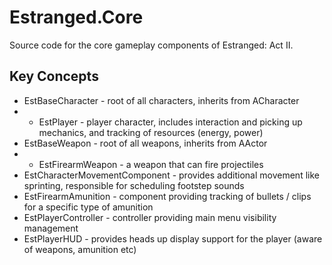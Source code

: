 # Estranged.Core
Source code for the core gameplay components of Estranged: Act II.

## Key Concepts
* EstBaseCharacter - root of all characters, inherits from ACharacter
* - EstPlayer - player character, includes interaction and picking up mechanics, and tracking of resources (energy, power)
* EstBaseWeapon - root of all weapons, inherits from AActor
* - EstFirearmWeapon - a weapon that can fire projectiles
* EstCharacterMovementComponent - provides additional movement like sprinting, responsible for scheduling footstep sounds
* EstFirearmAmunition - component providing tracking of bullets / clips for a specific type of amunition
* EstPlayerController - controller providing main menu visibility management
* EstPlayerHUD - provides heads up display support for the player (aware of weapons, amunition etc)
